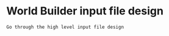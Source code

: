 World Builder input file design
=====================================

```{todo}
Go through the high level input file design
```